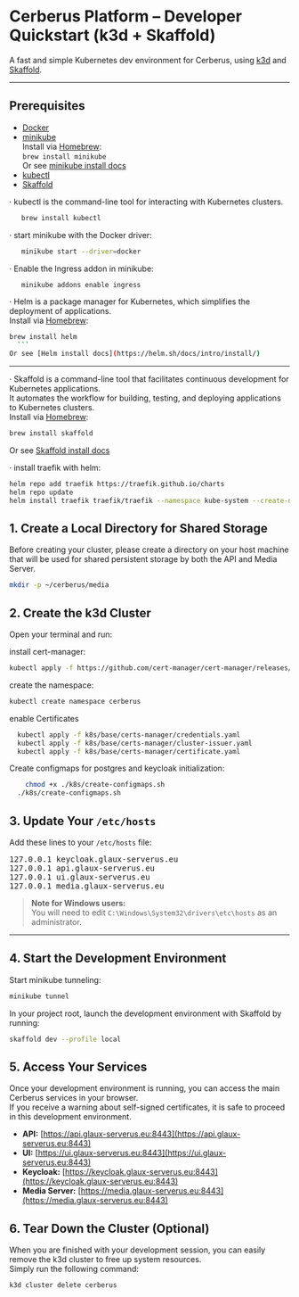 # Cerberus Platform – Developer Quickstart (k3d + Skaffold)

A fast and simple Kubernetes dev environment for Cerberus, using [k3d](https://k3d.io/) and [Skaffold](https://skaffold.dev/).

---

## Prerequisites

- [Docker](https://www.docker.com/)
- [minikube](https://minikube.sigs.k8s.io/)  
  Install via [Homebrew](https://brew.sh/):  
  `brew install minikube`  
  Or see [minikube install docs](https://minikube.sigs.k8s.io/docs/start/)
- [kubectl](https://kubernetes.io/docs/tasks/tools/)
- [Skaffold](https://skaffold.dev/docs/install/)



· kubectl is the command-line tool for interacting with Kubernetes clusters.
```bash
   brew install kubectl 
```
· start minikube with the Docker driver:
```bash
   minikube start --driver=docker
```
· Enable the Ingress addon in minikube:
```bash
   minikube addons enable ingress
```

· Helm is a package manager for Kubernetes, which simplifies the deployment of applications.  
Install via [Homebrew](https://brew.sh/):
  ```bash 
  brew install helm
    ```
  Or see [Helm install docs](https://helm.sh/docs/intro/install/)
  ````
---

· Skaffold is a command-line tool that facilitates continuous development for Kubernetes applications.  
It automates the workflow for building, testing, and deploying applications to Kubernetes clusters.  
Install via [Homebrew](https://brew.sh/):
  ```bash
  brew install skaffold
  ```
Or see [Skaffold install docs](https://skaffold.dev/docs/install/)

· install traefik with helm:
```bash
helm repo add traefik https://traefik.github.io/charts
helm repo update
helm install traefik traefik/traefik --namespace kube-system --create-namespace
```


## 1. Create a Local Directory for Shared Storage

Before creating your cluster, please create a directory on your host machine that will be used for shared persistent storage by both the API and Media Server.

```bash
mkdir -p ~/cerberus/media 
```

## 2. Create the k3d Cluster

Open your terminal and run:

install cert-manager:

```bash
kubectl apply -f https://github.com/cert-manager/cert-manager/releases/download/v1.15.0/cert-manager.yaml
```

create the namespace:

```bash
kubectl create namespace cerberus
```

enable Certificates

```bash
  kubectl apply -f k8s/base/certs-manager/credentials.yaml 
  kubectl apply -f k8s/base/certs-manager/cluster-issuer.yaml
  kubectl apply -f k8s/base/certs-manager/certificate.yaml
```

Create configmaps for postgres and keycloak initialization:

```bash
    chmod +x ./k8s/create-configmaps.sh
  ./k8s/create-configmaps.sh
````

## 3. Update Your `/etc/hosts`

Add these lines to your `/etc/hosts` file:

<pre>
127.0.0.1 keycloak.glaux-serverus.eu
127.0.0.1 api.glaux-serverus.eu
127.0.0.1 ui.glaux-serverus.eu
127.0.0.1 media.glaux-serverus.eu
</pre>

> **Note for Windows users:**  
> You will need to edit `C:\Windows\System32\drivers\etc\hosts` as an administrator.

---

## 4. Start the Development Environment


Start minikube tunneling:

```bash 
minikube tunnel
```

In your project root, launch the development environment with Skaffold by running:

```bash
skaffold dev --profile local
```

## 5. Access Your Services

Once your development environment is running, you can access the main Cerberus services in your browser.  
If you receive a warning about self-signed certificates, it is safe to proceed in this development environment.

- **API:** [https://api.glaux-serverus.eu:8443](https://api.glaux-serverus.eu:8443)
- **UI:** [https://ui.glaux-serverus.eu:8443](https://ui.glaux-serverus.eu:8443)
- **Keycloak:** [https://keycloak.glaux-serverus.eu:8443](https://keycloak.glaux-serverus.eu:8443)
- **Media Server:** [https://media.glaux-serverus.eu:8443](https://media.glaux-serverus.eu:8443)

## 6. Tear Down the Cluster (Optional)

When you are finished with your development session, you can easily remove the k3d cluster to free up system resources.  
Simply run the following command:

```bash
k3d cluster delete cerberus
```